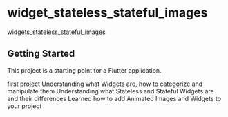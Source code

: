 # widget_stateless_stateful_images

widgets_stateless_stateful_images

## Getting Started

This project is a starting point for a Flutter application.


first project
Understanding what Widgets are, how to categorize and manipulate them
Understanding what Stateless and Stateful Widgets are and their differences
Learned how to add Animated Images and Widgets to your project
